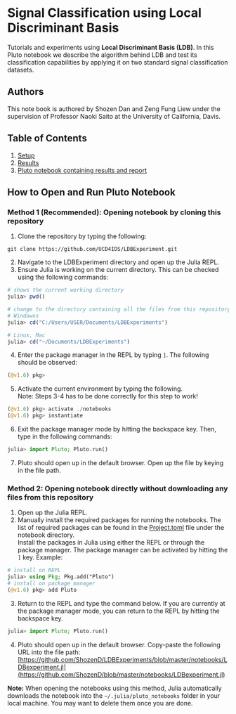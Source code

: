 # Signal Classification using Local Discriminant Basis
Tutorials and experiments using **Local Discriminant Basis (LDB)**.
In this Pluto notebook we describe the algorithm behind LDB and test its classification capabilities by applying it on two standard signal classification datasets.

## Authors
This note book is authored by Shozen Dan and Zeng Fung Liew under the supervision of Professor Naoki Saito at the University of California, Davis.

## Table of Contents
1. [Setup](#setup)
2. [Results](#results)
3. [Pluto notebook containing results and report](notebooks/LDBexperiment.jl)

## How to Open and Run Pluto Notebook <a name="setup"></a>
### Method 1 (**Recommended**): Opening notebook by cloning this repository
1. Clone the repository by typing the following:
```shell
git clone https://github.com/UCD4IDS/LDBExperiment.git
```
2. Navigate to the LDBExperiment directory and open up the Julia REPL.
3. Ensure Julia is working on the current directory. This can be checked using the following commands:
```julia
# shows the current working directory
julia> pwd() 

# change to the directory containing all the files from this repository. Eg:
# Windowns
julia> cd("C:/Users/USER/Documents/LDBExperiments")

# Linux, Mac
julia> cd("~/Documents/LDBExperiments")
```
4. Enter the package manager in the REPL by typing `]`. The following should be observed:
```julia
(@v1.6) pkg> 
```
5. Activate the current environment by typing the following.   
Note: Steps 3-4 has to be done correctly for this step to work!
```julia
(@v1.6) pkg> activate ./notebooks
(@v1.6) pkg> instantiate
```  

6. Exit the package manager mode by hitting the backspace key. Then, type in the following commands:
```julia
julia> import Pluto; Pluto.run()
```

7. Pluto should open up in the default browser. Open up the file by keying in the file path.

### Method 2: Opening notebook directly without downloading any files from this repository
1. Open up the Julia REPL.
2. Manually install the required packages for running the notebooks. The list of required packages can be found in the [Project.toml](notebooks/Project.toml) file under the notebook directory.  
Install the packages in Julia using either the REPL or through the package manager. The package manager can be activated by hitting the `]` key. Example:
```julia
# install on REPL
julia> using Pkg; Pkg.add("Pluto")
# install on package manager
(@v1.6) pkg> add Pluto
```
3. Return to the REPL and type the command below. If you are currently at the package manager mode, you can return to the REPL by hitting the backspace key.
```julia
julia> import Pluto; Pluto.run()
```
4. Pluto should open up in the default browser. Copy-paste the following URL into the file path:  
[https://github.com/ShozenD/LDBExperiments/blob/master/notebooks/LDBexperiment.jl](https://github.com/ShozenD/blob/master/notebooks/LDBexperiment.jl)

**Note:** When opening the notebooks using this method, Julia automatically downloads the notebook into the `~/.julia/pluto_notebooks` folder in your local machine. You may want to delete them once you are done.
